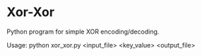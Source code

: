 # Xor-Xor

Python program for simple XOR encoding/decoding.

Usage: python xor_xor.py <input_file> <key_value> <output_file>


